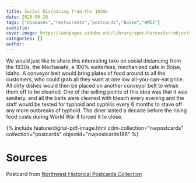 ```yaml
---
title: Social Distancing from the 1930s
date: 2020-06-26
tags: ["diseases","restaurants","postcards","Boise","WWII"]
subtitle: 
cover-image: https://webpages.uidaho.edu/library/spec/harvester/objects/tumblr/622014235751366656.png
categories: []
author: 
---
```


We would just like to share this interesting take on social distancing from the 1930s, the Mechanafe, a 100% waiterless, mechanized cafe in Boise, Idaho. A conveyor belt would bring plates of food around to all the customers, who could grab all they want at one low all-you-can-eat price. All dirty dishes would then be placed on another conveyor belt to whisk them off to be cleaned. One of the selling points of this idea was that it was sanitary, and all the belts were cleaned with bleach every evening and the staff would be tested for typhoid and syphilis every 6 months to stave off any more outbreaks of typhoid. The diner lasted a decade before the rising food costs during World War II forced it to close.

{% include feature/digital-pdf-image.html cdm-collection="nwpostcards" collection="postcards" objectid="nwpostcards186" %}

# Sources

Postcard from [Northwest Historical Postcards Collection](https://www.lib.uidaho.edu/digital/postcards/items/nwpostcards186.html)